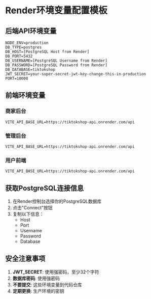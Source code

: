 # Render环境变量配置模板

## 后端API环境变量

```
NODE_ENV=production
DB_TYPE=postgres
DB_HOST=[PostgreSQL Host from Render]
DB_PORT=5432
DB_USERNAME=[PostgreSQL Username from Render]
DB_PASSWORD=[PostgreSQL Password from Render]
DB_DATABASE=tiktokshop
JWT_SECRET=your-super-secret-jwt-key-change-this-in-production
PORT=10000
```

## 前端环境变量

### 商家后台
```
VITE_API_BASE_URL=https://tiktokshop-api.onrender.com/api
```

### 管理后台
```
VITE_API_BASE_URL=https://tiktokshop-api.onrender.com/api
```

### 用户前端
```
VITE_API_BASE_URL=https://tiktokshop-api.onrender.com/api
```

## 获取PostgreSQL连接信息

1. 在Render控制台选择你的PostgreSQL数据库
2. 点击"Connect"按钮
3. 复制以下信息：
   - Host
   - Port
   - Username
   - Password
   - Database

## 安全注意事项

1. **JWT_SECRET**: 使用强密码，至少32个字符
2. **数据库密码**: 使用强密码
3. **不要提交**: 这些环境变量到代码仓库
4. **定期更换**: 生产环境的密钥
